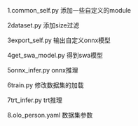 1.common_self.py 添加一些自定义的module

2dataset.py 添加size过滤

3export_self.py 输出自定义onnx模型

4get_swa_model.py 得到swa模型

5onnx_infer.py onnx推理

6train.py 修改数据集的加载

7trt_infer.py trt推理

8.olo_person.yaml 数据集参数
